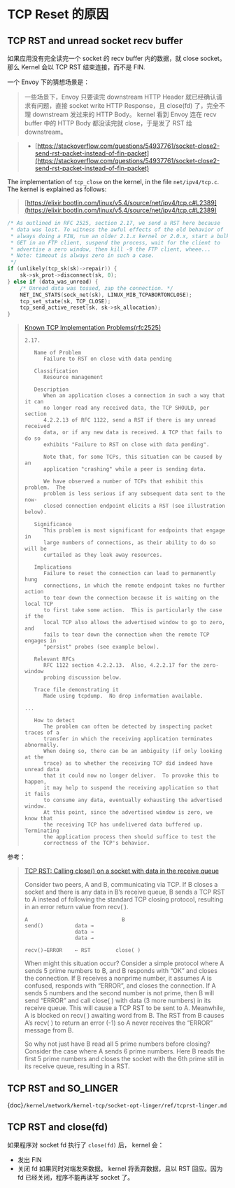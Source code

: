 # TCP Reset 的原因



## TCP RST and unread socket recv buffer

如果应用没有完全读完一个 socket 的 recv buffer 内的数据，就 close socket。那么 Kernel 会以 TCP RST 结束连接，而不是 FIN.

一个 Envoy 下的猜想场景是：

> 一些场景下，Envoy 只要读完 downstream HTTP Header 就已经确认请求有问题，直接 socket write HTTP Response，且 close(fd) 了，完全不理 downstream 发过来的 HTTP Body。 kernel 看到 Envoy 连在 recv buffer 中的 HTTP Body 都没读完就 close，于是发了 RST 给 downstream。




> - [https://stackoverflow.com/questions/54937761/socket-close2-send-rst-packet-instead-of-fin-packet](https://stackoverflow.com/questions/54937761/socket-close2-send-rst-packet-instead-of-fin-packet)



The implementation of `tcp_close` on the kernel, in the file `net/ipv4/tcp.c`.
The kernel is explained as follows:

> [https://elixir.bootlin.com/linux/v5.4/source/net/ipv4/tcp.c#L2389](https://elixir.bootlin.com/linux/v5.4/source/net/ipv4/tcp.c#L2389)

```c
/* As outlined in RFC 2525, section 2.17, we send a RST here because
 * data was lost. To witness the awful effects of the old behavior of
 * always doing a FIN, run an older 2.1.x kernel or 2.0.x, start a bulk
 * GET in an FTP client, suspend the process, wait for the client to
 * advertise a zero window, then kill -9 the FTP client, wheee...
 * Note: timeout is always zero in such a case.
 */
if (unlikely(tcp_sk(sk)->repair)) {
    sk->sk_prot->disconnect(sk, 0);
} else if (data_was_unread) {
    /* Unread data was tossed, zap the connection. */
    NET_INC_STATS(sock_net(sk), LINUX_MIB_TCPABORTONCLOSE);
    tcp_set_state(sk, TCP_CLOSE);
    tcp_send_active_reset(sk, sk->sk_allocation);
}
```



> [Known TCP Implementation Problems(rfc2525)](https://datatracker.ietf.org/doc/html/rfc2525#section-2.17)
>
> ```
> 2.17.
> 
>    Name of Problem
>       Failure to RST on close with data pending
> 
>    Classification
>       Resource management
> 
>    Description
>       When an application closes a connection in such a way that it can
>       no longer read any received data, the TCP SHOULD, per section
>       4.2.2.13 of RFC 1122, send a RST if there is any unread received
>       data, or if any new data is received. A TCP that fails to do so
>       exhibits "Failure to RST on close with data pending".
> 
>       Note that, for some TCPs, this situation can be caused by an
>       application "crashing" while a peer is sending data.
> 
>       We have observed a number of TCPs that exhibit this problem.  The
>       problem is less serious if any subsequent data sent to the now-
>       closed connection endpoint elicits a RST (see illustration below).
>       
>    Significance
>       This problem is most significant for endpoints that engage in
>       large numbers of connections, as their ability to do so will be
>       curtailed as they leak away resources.
> 
>    Implications
>       Failure to reset the connection can lead to permanently hung
>       connections, in which the remote endpoint takes no further action
>       to tear down the connection because it is waiting on the local TCP
>       to first take some action.  This is particularly the case if the
>       local TCP also allows the advertised window to go to zero, and
>       fails to tear down the connection when the remote TCP engages in
>       "persist" probes (see example below).
> 
>    Relevant RFCs
>       RFC 1122 section 4.2.2.13.  Also, 4.2.2.17 for the zero-window
>       probing discussion below.
> 
>    Trace file demonstrating it
>       Made using tcpdump.  No drop information available.
>       
> ...
> 
>    How to detect
>       The problem can often be detected by inspecting packet traces of a
>       transfer in which the receiving application terminates abnormally.
>       When doing so, there can be an ambiguity (if only looking at the
>       trace) as to whether the receiving TCP did indeed have unread data
>       that it could now no longer deliver.  To provoke this to happen,
>       it may help to suspend the receiving application so that it fails
>       to consume any data, eventually exhausting the advertised window.
>       At this point, since the advertised window is zero, we know that
>       the receiving TCP has undelivered data buffered up.  Terminating
>       the application process then should suffice to test the
>       correctness of the TCP's behavior.      
> ```





参考：

> [TCP RST: Calling close() on a socket with data in the receive queue](https://cs.baylor.edu/~donahoo/practical/CSockets/TCPRST.pdf)
>
> Consider two peers, A and B, communicating via TCP. If B closes a socket and there is any data in B’s receive queue, B sends a TCP RST to A instead of following the standard TCP closing protocol, resulting in an error return value from recv( ). 
>
> ```
> A                              B
> send()          data → 
>                 data → 
>                 data → 
> 
> recv()→ERROR    ← RST        close( ) 
> ```
>
> 
>
> When might this situation occur? Consider a simple protocol where A sends 5 prime numbers to B, and B responds with “OK” and closes the connection. If B receives a nonprime number, it assumes A is confused, responds with “ERROR”, and closes the connection. If A sends 5 numbers and the second number is not prime, then B will send “ERROR” and call close( ) with data (3 more numbers) in its receive queue. This will cause a TCP RST to be sent to A. Meanwhile, A is blocked on recv( ) awaiting word from B. The RST from B causes A’s recv( ) to return an error (-1) so A never receives the “ERROR” message from B. 
>
> 
>
> So why not just have B read all 5 prime numbers before closing? Consider the case where A sends 6 prime numbers. Here B reads the first 5 prime numbers and closes the socket with the 6th prime still in its receive queue, resulting in a RST. 





## TCP RST and SO_LINGER

{doc}`/kernel/network/kernel-tcp/socket-opt-linger/ref/tcprst-linger.md`


## TCP RST and close(fd)

如果程序对 socket fd 执行了 `close(fd)` 后， kernel 会：
 - 发出 FIN
 - 关闭 fd 
如果同时对端发来数据。 kernel 将丢弃数据，且以 RST 回应。因为 fd 已经关闭，程序不能再读写 socket 了。